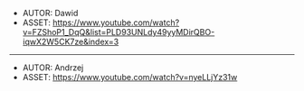 
- AUTOR: Dawid
- ASSET: https://www.youtube.com/watch?v=FZShoP1_DqQ&list=PLD93UNLdy49yyMDirQBO-iqwX2W5CK7ze&index=3

---

- AUTOR: Andrzej
- ASSET: https://www.youtube.com/watch?v=nyeLLjYz31w
